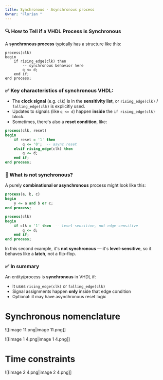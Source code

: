 ```yaml
---
title: Synchronous - Asynchronous process
Owner: "Florian "
---
```

### 🔍 **How to Tell if a VHDL Process is Synchronous**
A **synchronous process** typically has a structure like this:
```Plain
process(clk)
begin
    if rising_edge(clk) then
        -- synchronous behavior here
        q <= d;
    end if;
end process;
```
### ✅ Key characteristics of synchronous VHDL:
- The **clock signal** (e.g. `clk`) is in the **sensitivity list**, or `rising_edge(clk)` / `falling_edge(clk)` is explicitly used.
- Updates to signals (like `q <= d`) happen **inside** the `if rising_edge(clk)` block.
- Sometimes, there's also a **reset condition**, like:
```VHDL
process(clk, reset)
begin
    if reset = '1' then
        q <= '0';  -- async reset
    elsif rising_edge(clk) then
        q <= d;
    end if;
end process;
```
### 🚫 What is not synchronous?
A purely **combinational or asynchronous** process might look like this:
```VHDL
process(a, b, c)
begin
    y <= a and b or c;
end process;
```
```VHDL
process(clk)
begin
    if clk = '1' then  -- level-sensitive, not edge-sensitive
        q <= d;
    end if;
end process;
```
In this second example, it's **not synchronous** — it's **level-sensitive**, so it behaves like a **latch**, not a flip-flop.
### ✅ In summary
An entity/process is **synchronous** in VHDL if:
- It uses `rising_edge(clk)` or `falling_edge(clk)`
- Signal assignments happen **only** inside that edge condition
- Optional: it may have asynchronous reset logic
# Synchronous nomenclature
![[image 11.png|image 11.png]]

![[image 1 4.png|image 1 4.png]]

# Time constraints
![[image 2 4.png|image 2 4.png]]

